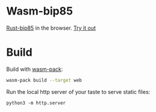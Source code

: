 # Wasm-bip85

[Rust-bip85](https://github.com/rikitau/rust-bip85) in the browser. [Try it out](https://rikitau.github.io/wasm-bip85/)

# Build

Build with [wasm-pack](https://rustwasm.github.io/wasm-pack/installer/):

```sh
wasm-pack build --target web
```

Run the local http server of your taste to serve static files:

```
python3 -m http.server
```
